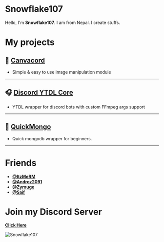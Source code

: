 # Snowflake107
Hello, I'm **Snowflake107**. I am from Nepal. I create stuffs.

# My projects
## 🎨 **[Canvacord](https://npmjs.com/package/canvacord)** 
- Simple & easy to use image manipulation module
---------------------------------------------------------
## 🎧 **[Discord YTDL Core](https://npmjs.com/package/discord-ytdl-core)** 
- YTDL wrapper for discord bots with custom FFmpeg args support
---------------------------------------------------------
## 📁 **[QuickMongo](https://npmjs.com/package/quickmongo)** 
- Quick mongodb wrapper for beginners.
---------------------------------------------------------

# Friends
- **[@ItzMeRM](https://github.com/ItzMeRM)**
- **[@Androz2091](https://github.com/Androz2091)**
- **[@Zyrouge](https://github.com/Zyrouge)**
- **[@Saif](https://github.com/thanos783)**

# Join my Discord Server
**[Click Here](https://snowflakedev.xyz/discord)**

![Snowflake107](https://github-readme-stats.vercel.app/api?username=snowflake107&show_icons=true&theme=tokyonight&hide=["issues"])
